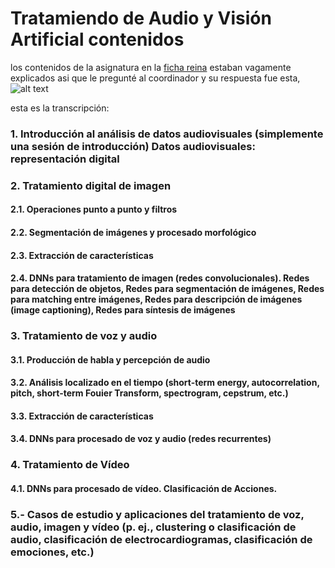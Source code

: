 # Tratamiendo de Audio y Visión Artificial contenidos
los contenidos de la asignatura en la [ficha reina](https://www.google.com) estaban vagamente explicados asi que le pregunté al coordinador y su respuesta fue esta,
![alt text](./Img/contenido%20Tratamiento%20de%20Audio%20y%20Visi%C3%B3n%20Artificial.png)

esta es la transcripción:
### 1. Introducción al análisis de datos audiovisuales (simplemente una sesión de introducción)  Datos audiovisuales: representación digital

### 2. Tratamiento digital de imagen
#### 2.1. Operaciones punto a punto y filtros
#### 2.2. Segmentación de imágenes y procesado morfológico
#### 2.3. Extracción de características
#### 2.4. DNNs para tratamiento de imagen (redes convolucionales). Redes para detección de objetos, Redes para segmentación de imágenes, Redes para matching entre imágenes, Redes para descripción de imágenes (image captioning), Redes para síntesis de imágenes

### 3. Tratamiento de voz y audio
#### 3.1. Producción de habla y percepción de audio
#### 3.2. Análisis localizado en el tiempo (short-term energy, autocorrelation, pitch, short-term Fouier Transform, spectrogram, cepstrum, etc.)
#### 3.3. Extracción de características
#### 3.4. DNNs para procesado de voz y audio (redes recurrentes)

### 4. Tratamiento de Vídeo
#### 4.1. DNNs para procesado de vídeo. Clasificación de Acciones.

### 5.- Casos de estudio y aplicaciones del tratamiento de voz, audio, imagen y vídeo (p. ej., clustering o clasificación de audio, clasificación de electrocardiogramas, clasificación de emociones, etc.)
